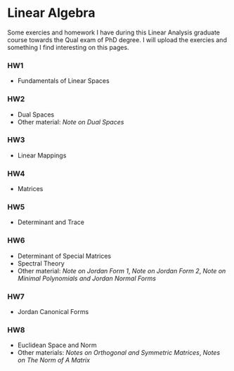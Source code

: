 # Linear Algebra
Some exercies and homework I have during this Linear Analysis graduate course towards the Qual exam of PhD degree. I will upload the exercies and something I find interesting on this pages.

### HW1
- Fundamentals of Linear Spaces

### HW2
- Dual Spaces
- Other material: *Note on Dual Spaces*

### HW3
- Linear Mappings

### HW4
- Matrices

### HW5
- Determinant and Trace

### HW6
- Determinant of Special Matrices
- Spectral Theory
- Other material: *Note on Jordan Form 1*, *Note on Jordan Form 2*,
*Note on Minimal Polynomials and Jordan Normal Forms*

### HW7
- Jordan Canonical Forms

### HW8
- Euclidean Space and Norm
- Other materials: *Notes on Orthogonal and Symmetric Matrices*, *Notes on The Norm of A Matrix*
